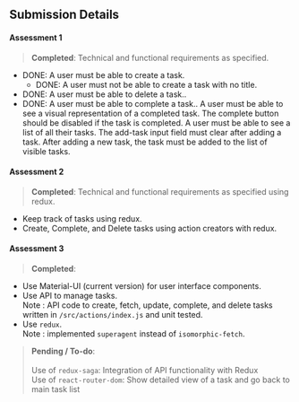 ## Submission Details

#### Assessment 1		
> **Completed**: Technical and functional requirements as specified.
* DONE: A user must be able to create a task.
	* DONE: A user must not be able to create a task with no title.
* DONE: A user must be able to delete a task..
* DONE: A user must be able to complete a task..
        A user must be able to see a visual representation of a completed task.
        The complete button should be disabled if the task is completed.
    A user must be able to see a list of all their tasks.
    The add-task input field must clear after adding a task.
    After adding a new task, the task must be added to the list of visible tasks.


#### Assessment 2		
> **Completed**: Technical and functional requirements as specified using redux.
* Keep track of tasks using redux.
* Create, Complete, and Delete tasks using action creators with redux.

#### Assessment 3		
> **Completed**:
* Use Material-UI (current version) for user interface components.
* Use API to manage tasks. <br>Note : API code to create, fetch, update, complete, and delete tasks written in `/src/actions/index.js` and unit tested. 
* Use `redux`. <br>Note : implemented `superagent` instead of `isomorphic-fetch`.

> **Pending / To-do**:		
		<br>Use of `redux-saga`: Integration of API functionality with Redux
		<br>Use of `react-router-dom`: Show detailed view of a task and go back to main task list
